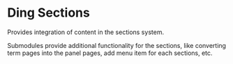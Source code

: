 # Ding Sections
Provides integration of content in the sections system.

Submodules provide additional functionality for the sections, like converting
term pages into the panel pages, add menu item for each sections, etc.
